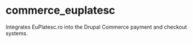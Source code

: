 # commerce_euplatesc
Integrates EuPlatesc.ro into the Drupal Commerce payment and checkout systems.
